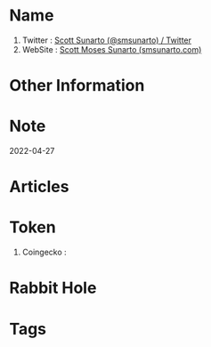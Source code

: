# Name
1. Twitter : [Scott Sunarto (@smsunarto) / Twitter](https://twitter.com/smsunarto)
2. WebSite : [Scott Moses Sunarto (smsunarto.com)](https://smsunarto.com/)

# Other Information


# Note 

2022-04-27

# Articles

# Token 
1. Coingecko : 

# Rabbit Hole


# Tags


